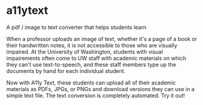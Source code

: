 # a11ytext
A pdf / image to text converter that helps students learn

When a professor uploads an image of text, whether it's a page of a book or their handwritten
notes, it is not accessible to those who are visually impaired. At the University of Washington,
students with visual impairements often come to UW staff with academic materials on which
they can't use text-to-speech, and these staff members type up the documents by hand for each individual student.

Now with A11y Text, these students can upload all of their academic materials as PDFs, JPGs, or PNGs
and download versions they can use in a simple text file. The text conversion is completely automated. Try it out!